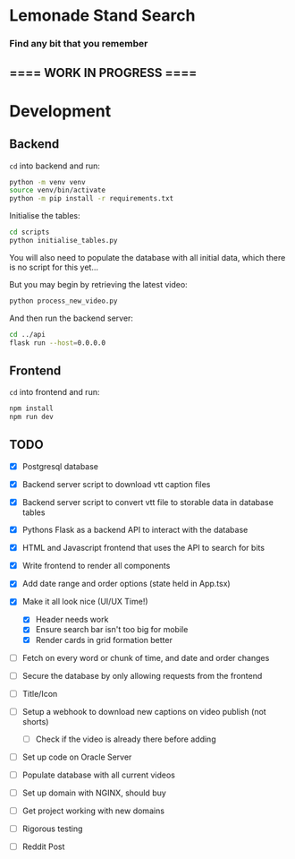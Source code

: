 # Lemonade Stand Search

### Find any bit that you remember

## ==== WORK IN PROGRESS ====

# Development

## Backend

`cd` into backend and run:

```bash
python -m venv venv
source venv/bin/activate
python -m pip install -r requirements.txt
```

Initialise the tables:

```bash
cd scripts
python initialise_tables.py
```

You will also need to populate the database with all initial data, which
there is no script for this yet...

But you may begin by retrieving the latest video:

```bash
python process_new_video.py
```

And then run the backend server:

```bash
cd ../api
flask run --host=0.0.0.0
```

## Frontend

`cd` into frontend and run: 

```bash
npm install
npm run dev
```


## TODO

- [x] Postgresql database 
- [x] Backend server script to download vtt caption files
- [x] Backend server script to convert vtt file to storable data in database tables
- [x] Pythons Flask as a backend API to interact with the database
- [x] HTML and Javascript frontend that uses the API to search for bits
- [x] Write frontend to render all components
- [x] Add date range and order options (state held in App.tsx)
- [x] Make it all look nice (UI/UX Time!)
    - [x] Header needs work
    - [x] Ensure search bar isn't too big for mobile
    - [x] Render cards in grid formation better

- [ ] Fetch on every word or chunk of time, and date and order changes
- [ ] Secure the database by only allowing requests from the frontend
- [ ] Title/Icon
- [ ] Setup a webhook to download new captions on video publish (not shorts)
    - [ ] Check if the video is already there before adding
- [ ] Set up code on Oracle Server
- [ ] Populate database with all current videos
- [ ] Set up domain with NGINX, should buy
- [ ] Get project working with new domains
- [ ] Rigorous testing
- [ ] Reddit Post




